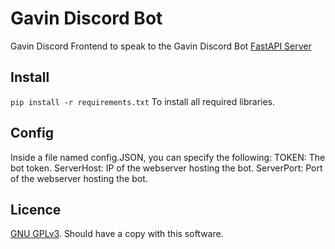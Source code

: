 # Gavin Discord Bot 
Gavin Discord Frontend to speak to the Gavin Discord Bot [FastAPI Server](https://github.com/Gavin-Development/GavinFastAPI)

## Install
`pip install -r requirements.txt` To install all required libraries. 

## Config
Inside a file named config.JSON, you can specify the following:
TOKEN:  The bot token.
ServerHost: IP of the webserver hosting the bot.
ServerPort: Port of the webserver hosting the bot.

## Licence
[GNU GPLv3](https://www.gnu.org/licenses/gpl-3.0.txt). Should have a copy with this software.
